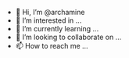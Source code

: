 - 👋 Hi, I’m @archamine
- 👀 I’m interested in ...
- 🌱 I’m currently learning ...
- 💞️ I’m looking to collaborate on ...
- 📫 How to reach me ...

<!---
archamine/archamine is a ✨ special ✨ repository because its `README.md` (this file) appears on your GitHub profile.
You can click the Preview link to take a look at your changes.
--->
